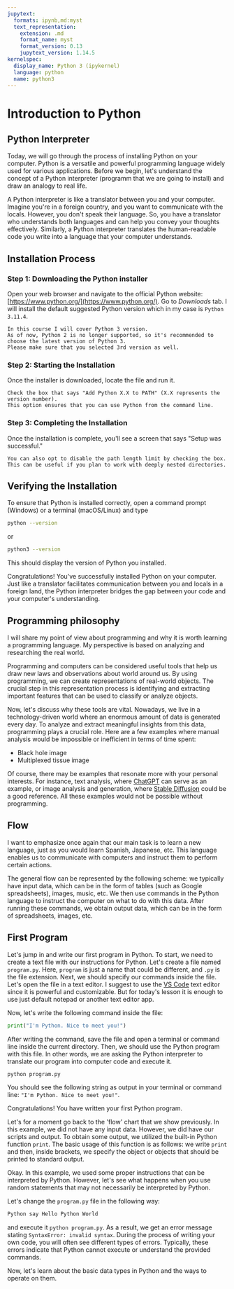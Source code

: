 ```yaml
---
jupytext:
  formats: ipynb,md:myst
  text_representation:
    extension: .md
    format_name: myst
    format_version: 0.13
    jupytext_version: 1.14.5
kernelspec:
  display_name: Python 3 (ipykernel)
  language: python
  name: python3
---
```


# Introduction to Python

## Python Interpreter
Today, we will go through the process of installing Python on your computer. 
Python is a versatile and powerful programming language widely used for various applications. 
Before we begin, let's understand the concept of a Python interpreter (programm that we are going to install) and draw an analogy to real life.

A Python interpreter is like a translator between you and your computer. 
Imagine you're in a foreign country, and you want to communicate with the locals. 
However, you don't speak their language. 
So, you have a translator who understands both languages and can help you convey your thoughts effectively. 
Similarly, a Python interpreter translates the human-readable code you write into a language that your computer understands.

## Installation Process

### Step 1: Downloading the Python installer

Open your web browser and navigate to the official Python website: [https://www.python.org/](https://www.python.org/).
Go to *Downloads* tab.
I will install the default suggested Python version which in my case is `Python 3.11.4`.

```{warning}
In this course I will cover Python 3 version. 
As of now, Python 2 is no longer supported, so it's recommended to choose the latest version of Python 3.
Please make sure that you selected 3rd version as well.
```

### Step 2: Starting the Installation

Once the installer is downloaded, locate the file and run it.

```{admonition} Installation on Windows
Check the box that says "Add Python X.X to PATH" (X.X represents the version number). 
This option ensures that you can use Python from the command line.
```
### Step 3: Completing the Installation
Once the installation is complete, you'll see a screen that says "Setup was successful."
```{admonition} Installation on Windows
You can also opt to disable the path length limit by checking the box. This can be useful if you plan to work with deeply nested directories.
```

## Verifying the Installation

To ensure that Python is installed correctly, open a command prompt (Windows) or a terminal (macOS/Linux) and type 
```bash
python --version
```
or 
```bash
python3 --version
```
This should display the version of Python you installed.

Congratulations! 
You've successfully installed Python on your computer. 
Just like a translator facilitates communication between you and locals in a foreign land, the Python interpreter bridges the gap between your code and your computer's understanding. 

## Programming philosophy

I will share my point of view about programming and why it is worth learning a programming language. 
My perspective is based on analyzing and researching the real world.

Programming and computers can be considered useful tools that help us draw new laws and observations about world around us. 
By using programming, we can create representations of real-world objects. 
The crucial step in this representation process is identifying and extracting important features that can be used to classify or analyze objects.

Now, let's discuss why these tools are vital. 
Nowadays, we live in a technology-driven world where an enormous amount of data is generated every day. 
To analyze and extract meaningful insights from this data, programming plays a crucial role. Here are a few examples where manual analysis would be impossible or inefficient in terms of time spent:

- Black hole image
- Multiplexed tissue image

Of course, there may be examples that resonate more with your personal interests. 
For instance, text analysis, where [ChatGPT](https://chat.openai.com/) can serve as an example, or image analysis and generation, where [Stable Diffusion](https://en.wikipedia.org/wiki/Stable_Diffusion) could be a good reference. All these examples would not be possible without programming.


## Flow

I want to emphasize once again that our main task is to learn a new language, just as you would learn Spanish, Japanese, etc. This language enables us to communicate with computers and instruct them to perform certain actions.

The general flow can be represented by the following scheme: we typically have input data, which can be in the form of tables (such as Google spreadsheets), images, music, etc. We then use commands in the Python language to instruct the computer on what to do with this data. After running these commands, we obtain output data, which can be in the form of spreadsheets, images, etc.

## First Program

Let's jump in and write our first program in Python. 
To start, we need to create a text file with our instructions for Python. 
Let's create a file named `program.py`. 
Here, `program` is just a name that could be different, and `.py` is the file extension. 
Next, we should specify our commands inside the file. 
Let's open the file in a text editor. I suggest to use the [VS Code](https://code.visualstudio.com/) text editor since it is powerful and customizable.
But for today's lesson it is enough to use just default notepad or another text editor app.

Now, let's write the following command inside the file:
```python
print("I'm Python. Nice to meet you!")
```
After writing the command, save the file and open a terminal or command line inside the current directory. 
Then, we should use the Python program with this file. 
In other words, we are asking the Python interpreter to translate our program into computer code and execute it.

```bash
python program.py
```
You should see the following string as output in your terminal or command line: `"I'm Python. Nice to meet you!"`.

Congratulations! You have written your first Python program.

Let's for a moment go back to the 'flow' chart that we show previously.
In this example, we did not have any input data. However, we did have our scripts and output. To obtain some output, we utilized the built-in Python function `print`. The basic usage of this function is as follows: we write `print` and then, inside brackets, we specify the object or objects that should be printed to standard output.

Okay. In this example, we used some proper instructions that can be interpreted by Python. However, let's see what happens when you use random statements that may not necessarily be interpreted by Python.

Let's change the `program.py` file in the following way:
```python
Python say Hello Python World
```
and execute it `python program.py`. As a result, we get an error message stating `SyntaxError: invalid syntax`. During the process of writing your own code, you will often see different types of errors. Typically, these errors indicate that Python cannot execute or understand the provided commands.

Now, let's learn about the basic data types in Python and the ways to operate on them.
